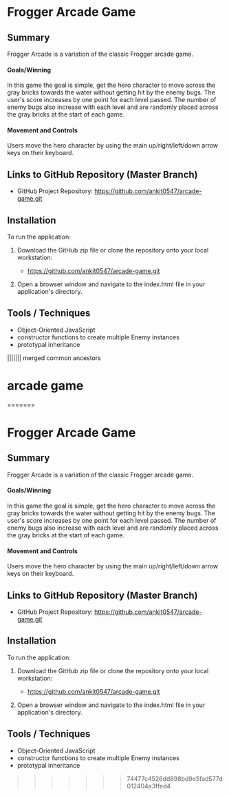 # Frogger Arcade Game

## Summary
Frogger Arcade is a variation of the classic Frogger arcade game.

#### Goals/Winning
In this game the goal is simple, get the hero character to move across the gray bricks towards the water without getting hit by the enemy bugs. The user's score increases by one point for each level passed. The number of enemy bugs also increase with each level and are randomly placed across the gray bricks at the start of each game.

#### Movement and Controls
Users move the hero character by using the main up/right/left/down arrow keys on their keyboard.

## Links to GitHub Repository (Master Branch)
* GitHub Project Repository: https://github.com/ankit0547/arcade-game.git


## Installation
To run the application:

1. Download the GitHub zip file or clone the repository onto your local workstation:
	* https://github.com/ankit0547/arcade-game.git
	
2. Open a browser window and navigate to the index.html file in your application's directory.

## Tools / Techniques
- Object-Oriented JavaScript
- constructor functions to create multiple Enemy instances
- prototypal inheritance



||||||| merged common ancestors
# arcade game
=======
# Frogger Arcade Game

## Summary
Frogger Arcade is a variation of the classic Frogger arcade game.

#### Goals/Winning
In this game the goal is simple, get the hero character to move across the gray bricks towards the water without getting hit by the enemy bugs. The user's score increases by one point for each level passed. The number of enemy bugs also increase with each level and are randomly placed across the gray bricks at the start of each game.

#### Movement and Controls
Users move the hero character by using the main up/right/left/down arrow keys on their keyboard.

## Links to GitHub Repository (Master Branch)
* GitHub Project Repository: https://github.com/ankit0547/arcade-game.git


## Installation
To run the application:

1. Download the GitHub zip file or clone the repository onto your local workstation:
	* https://github.com/ankit0547/arcade-game.git
	
2. Open a browser window and navigate to the index.html file in your application's directory.

## Tools / Techniques
- Object-Oriented JavaScript
- constructor functions to create multiple Enemy instances
- prototypal inheritance
>>>>>>> 74477c4526dd898bd9e5fad577d012404a3ffed4
